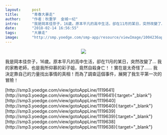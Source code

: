 ```yaml
---
layout:     post
title:      "青春大暴走"
author:     "作者：秋重学  金城一纪"
intro:      "我是岡本佳奈子，16歲。原本平凡的高中生活，卻在11月的某日，突然改變了… 我的家教老師，也是我所仰慕的彩子姐，竟然自殺身亡！！實在是太奇怪了…… 我決定靠自己的力量找出事情的真相！而為了調查這個事件，展開了我生平第一次的冒險！"
date:       "2018-02-14 16:56:55"
tags:       "大暴走"
image:      "http://smp.yoedge.com/smp-app/resource/viewImage/1004236appline.png"
---
```

<div style="text-align: center">
<p><img src="http://smp.yoedge.com/smp-app/resource/viewImage/1004236appline.png"/></p>
</div>
<p class="post-meta">
<span>我是岡本佳奈子，16歲。原本平凡的高中生活，卻在11月的某日，突然改變了… 我的家教老師，也是我所仰慕的彩子姐，竟然自殺身亡！！實在是太奇怪了…… 我決定靠自己的力量找出事情的真相！而為了調查這個事件，展開了我生平第一次的冒險！</span>
</p>
[http://smp3.yoedge.com/view/gotoAppLine/1119641](http://smp3.yoedge.com/view/gotoAppLine/1119641){:target="_blank"}
[http://smp3.yoedge.com/view/gotoAppLine/1119640](http://smp3.yoedge.com/view/gotoAppLine/1119640){:target="_blank"}
[http://smp3.yoedge.com/view/gotoAppLine/1119639](http://smp3.yoedge.com/view/gotoAppLine/1119639){:target="_blank"}
[http://smp3.yoedge.com/view/gotoAppLine/1119638](http://smp3.yoedge.com/view/gotoAppLine/1119638){:target="_blank"}


